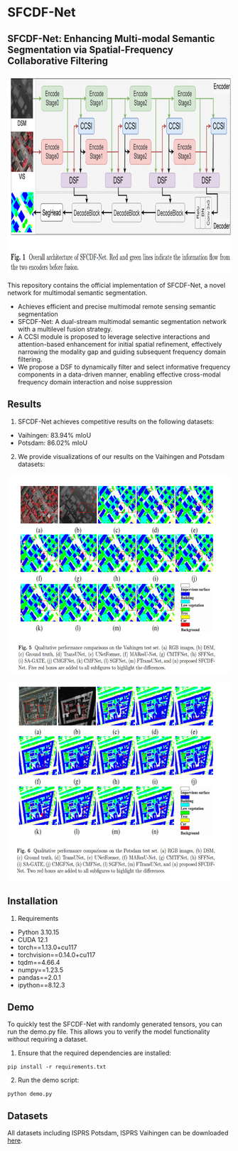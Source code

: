 # SFCDF-Net
## SFCDF-Net: Enhancing Multi-modal Semantic Segmentation via Spatial-Frequency Collaborative Filtering

<p align="center">
  <img src="https://github.com/DrWuHonglin/SFCDF-Net/blob/main/images/framework.png" width="900" height="450">
</p>

This repository contains the official implementation of SFCDF-Net, a novel network for multimodal semantic segmentation.

- Achieves efficient and precise multimodal remote sensing semantic segmentation
- SFCDF-Net: A dual-stream multimodal semantic segmentation network with a multilevel fusion strategy.
- A CCSI module is proposed to leverage selective interactions and attention-based enhancement for initial spatial refinement, effectively narrowing the modality gap and guiding subsequent frequency domain filtering.
- We propose a DSF to dynamically filter and select informative frequency components in a data-driven manner, enabling effective cross-modal frequency domain interaction and noise suppression
  
## Results

1. SFCDF-Net achieves competitive results on the following datasets:
- Vaihingen: 83.94% mIoU
- Potsdam: 86.02% mIoU
2. We provide visualizations of our results on the Vaihingen and Potsdam datasets:
<p align="center">
  <img src="https://github.com/DrWuHonglin/SFCDF-Net/blob/main/images/invaihingen.png" width="800" height="450">
</p>
<p align="center">
  <img src="https://github.com/DrWuHonglin/SFCDF-Net/blob/main/images/inposdam.png" width="800" height="450">
</p>

## Installation
1. Requirements
   
- Python 3.10.15	
- CUDA 12.1
- torch==1.13.0+cu117
- torchvision==0.14.0+cu117
- tqdm==4.66.4
- numpy==1.23.5
- pandas==2.0.1
- ipython==8.12.3

## Demo
To quickly test the SFCDF-Net with randomly generated tensors, you can run the demo.py file. This allows you to verify the model functionality without requiring a dataset.
1. Ensure that the required dependencies are installed:
```
pip install -r requirements.txt
```
2. Run the demo script:
```
python demo.py
```

## Datasets
All datasets including ISPRS Potsdam, ISPRS Vaihingen can be downloaded [here](https://github.com/open-mmlab/mmsegmentation/blob/main/docs/en/user_guides/2_dataset_prepare.md#prepare-datasets).
